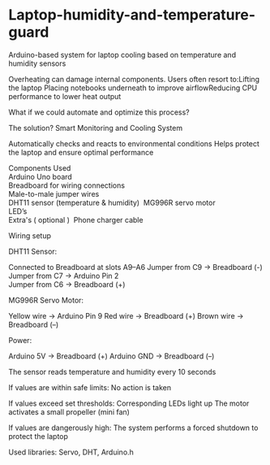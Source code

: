 # Laptop-humidity-and-temperature-guard
Arduino-based system for laptop cooling based on temperature and humidity sensors

Overheating can damage internal components.​
Users often resort to:​
  Lifting the laptop​
  Placing notebooks underneath to improve airflow​
  Reducing CPU performance to lower heat output​

What if we could automate and optimize this process?​

The solution? Smart Monitoring and Cooling System​

Automatically checks and reacts to environmental conditions​
Helps protect the laptop and ensure optimal performance​

Components Used​  
Arduino Uno board​  
Breadboard for wiring connections​  
Male-to-male jumper wires​  
DHT11 sensor (temperature & humidity)  ​
MG996R servo motor​  
LED’s​  
 Extra's ( optional )  ​
Phone charger cable​  

Wiring setup

DHT11 Sensor:​

Connected to Breadboard at slots A9–A6​
Jumper from C9 → Breadboard (-)​  
Jumper from C7 → Arduino Pin 2​  
Jumper from C6 → Breadboard (+)​  

MG996R Servo Motor:​

Yellow wire → Arduino Pin 9​
Red wire → Breadboard (+)​
Brown wire → Breadboard (–)​

Power:​

Arduino 5V → Breadboard (+)​
Arduino GND → Breadboard (–)​

The sensor reads temperature and humidity every 10 seconds​

If values are within safe limits:​
No action is taken​

If values exceed set thresholds:​
Corresponding LEDs light up​
The motor activates a small propeller (mini fan)​

If values are dangerously high:​
The system performs a forced shutdown to protect the laptop​

Used libraries: Servo, DHT, Arduino.h​
